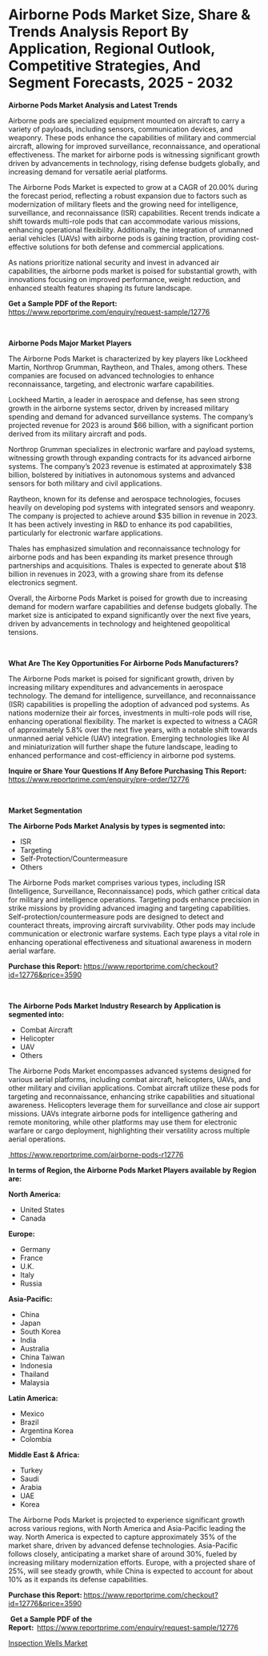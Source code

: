 <p><h1>Airborne Pods Market Size, Share & Trends Analysis Report By Application, Regional Outlook, Competitive Strategies, And Segment Forecasts, 2025 - 2032</h1></p><p><strong>Airborne Pods Market Analysis and Latest Trends</strong></p>
<p><p>Airborne pods are specialized equipment mounted on aircraft to carry a variety of payloads, including sensors, communication devices, and weaponry. These pods enhance the capabilities of military and commercial aircraft, allowing for improved surveillance, reconnaissance, and operational effectiveness. The market for airborne pods is witnessing significant growth driven by advancements in technology, rising defense budgets globally, and increasing demand for versatile aerial platforms.</p><p>The Airborne Pods Market is expected to grow at a CAGR of 20.00% during the forecast period, reflecting a robust expansion due to factors such as modernization of military fleets and the growing need for intelligence, surveillance, and reconnaissance (ISR) capabilities. Recent trends indicate a shift towards multi-role pods that can accommodate various missions, enhancing operational flexibility. Additionally, the integration of unmanned aerial vehicles (UAVs) with airborne pods is gaining traction, providing cost-effective solutions for both defense and commercial applications.</p><p>As nations prioritize national security and invest in advanced air capabilities, the airborne pods market is poised for substantial growth, with innovations focusing on improved performance, weight reduction, and enhanced stealth features shaping its future landscape.</p></p>
<p><strong>Get a Sample PDF of the Report:&nbsp;</strong> <a href="https://www.reportprime.com/enquiry/request-sample/12776?utm_campaign=2795&utm_medium=2&utm_source=Github&utm_content=ia&utm_term=19032025&utm_id=airborne-pods">https://www.reportprime.com/enquiry/request-sample/12776</a></p>
<p>&nbsp;</p>
<p><strong>Airborne Pods Major Market Players</strong></p>
<p><p>The Airborne Pods Market is characterized by key players like Lockheed Martin, Northrop Grumman, Raytheon, and Thales, among others. These companies are focused on advanced technologies to enhance reconnaissance, targeting, and electronic warfare capabilities.</p><p>Lockheed Martin, a leader in aerospace and defense, has seen strong growth in the airborne systems sector, driven by increased military spending and demand for advanced surveillance systems. The company’s projected revenue for 2023 is around $66 billion, with a significant portion derived from its military aircraft and pods.</p><p>Northrop Grumman specializes in electronic warfare and payload systems, witnessing growth through expanding contracts for its advanced airborne systems. The company’s 2023 revenue is estimated at approximately $38 billion, bolstered by initiatives in autonomous systems and advanced sensors for both military and civil applications.</p><p>Raytheon, known for its defense and aerospace technologies, focuses heavily on developing pod systems with integrated sensors and weaponry. The company is projected to achieve around $35 billion in revenue in 2023. It has been actively investing in R&D to enhance its pod capabilities, particularly for electronic warfare applications.</p><p>Thales has emphasized simulation and reconnaissance technology for airborne pods and has been expanding its market presence through partnerships and acquisitions. Thales is expected to generate about $18 billion in revenues in 2023, with a growing share from its defense electronics segment.</p><p>Overall, the Airborne Pods Market is poised for growth due to increasing demand for modern warfare capabilities and defense budgets globally. The market size is anticipated to expand significantly over the next five years, driven by advancements in technology and heightened geopolitical tensions.</p></p>
<p>&nbsp;</p>
<p><strong>What Are The Key Opportunities For Airborne Pods Manufacturers?</strong></p>
<p><p>The Airborne Pods market is poised for significant growth, driven by increasing military expenditures and advancements in aerospace technology. The demand for intelligence, surveillance, and reconnaissance (ISR) capabilities is propelling the adoption of advanced pod systems. As nations modernize their air forces, investments in multi-role pods will rise, enhancing operational flexibility. The market is expected to witness a CAGR of approximately 5.8% over the next five years, with a notable shift towards unmanned aerial vehicle (UAV) integration. Emerging technologies like AI and miniaturization will further shape the future landscape, leading to enhanced performance and cost-efficiency in airborne pod systems.</p></p>
<p><strong>Inquire or Share Your Questions If Any Before Purchasing This Report:</strong> <a href="https://www.reportprime.com/enquiry/pre-order/12776?utm_campaign=2795&utm_medium=2&utm_source=Github&utm_content=ia&utm_term=19032025&utm_id=airborne-pods">https://www.reportprime.com/enquiry/pre-order/12776</a></p>
<p>&nbsp;</p>
<p><strong>Market Segmentation</strong></p>
<p><strong>The Airborne Pods Market Analysis by types is segmented into:</strong></p>
<p><ul><li>ISR</li><li>Targeting</li><li>Self-Protection/Countermeasure</li><li>Others</li></ul></p>
<p><p>The Airborne Pods market comprises various types, including ISR (Intelligence, Surveillance, Reconnaissance) pods, which gather critical data for military and intelligence operations. Targeting pods enhance precision in strike missions by providing advanced imaging and targeting capabilities. Self-protection/countermeasure pods are designed to detect and counteract threats, improving aircraft survivability. Other pods may include communication or electronic warfare systems. Each type plays a vital role in enhancing operational effectiveness and situational awareness in modern aerial warfare.</p></p>
<p><strong>Purchase this Report:&nbsp;</strong><a href="https://www.reportprime.com/checkout?id=12776&price=3590&utm_campaign=2795&utm_medium=2&utm_source=Github&utm_content=ia&utm_term=19032025&utm_id=airborne-pods">https://www.reportprime.com/checkout?id=12776&price=3590</a></p>
<p>&nbsp;</p>
<p><strong>The Airborne Pods Market Industry Research by Application is segmented into:</strong></p>
<p><ul><li>Combat Aircraft</li><li>Helicopter</li><li>UAV</li><li>Others</li></ul></p>
<p><p>The Airborne Pods Market encompasses advanced systems designed for various aerial platforms, including combat aircraft, helicopters, UAVs, and other military and civilian applications. Combat aircraft utilize these pods for targeting and reconnaissance, enhancing strike capabilities and situational awareness. Helicopters leverage them for surveillance and close air support missions. UAVs integrate airborne pods for intelligence gathering and remote monitoring, while other platforms may use them for electronic warfare or cargo deployment, highlighting their versatility across multiple aerial operations.</p></p>
<p><a href="https://www.reportprime.com/airborne-pods-r12776?utm_campaign=2795&utm_medium=2&utm_source=Github&utm_content=ia&utm_term=19032025&utm_id=airborne-pods">&nbsp;https://www.reportprime.com/airborne-pods-r12776</a></p>
<p><strong>In terms of Region, the Airborne Pods Market Players available by Region are:</strong></p>
<p>
    <p> <strong> North America: </strong>
        <ul>
            <li>United States</li>
            <li>Canada</li>
        </ul>
        </p> 
    <p> <strong> Europe: </strong>
        <ul>
            <li>Germany</li>
            <li>France</li>
            <li>U.K.</li>
            <li>Italy</li>
            <li>Russia</li>
        </ul>
        </p> 
    <p> <strong> Asia-Pacific: </strong>
        <ul>
            <li>China</li>
            <li>Japan</li>
            <li>South Korea</li>
            <li>India</li>
            <li>Australia</li>
            <li>China Taiwan</li>
            <li>Indonesia</li>
            <li>Thailand</li>
            <li>Malaysia</li>
        </ul>
        </p> 
    <p> <strong> Latin America: </strong>
        <ul>
            <li>Mexico</li>
            <li>Brazil</li>
            <li>Argentina Korea</li>
            <li>Colombia</li>
        </ul>
        </p> 
    <p> <strong> Middle East & Africa: </strong>
        <ul>
            <li>Turkey</li>
            <li>Saudi</li>
            <li>Arabia</li>
            <li>UAE</li>
            <li>Korea</li>
        </ul>
    </p>
    </p>
<p><p>The Airborne Pods Market is projected to experience significant growth across various regions, with North America and Asia-Pacific leading the way. North America is expected to capture approximately 35% of the market share, driven by advanced defense technologies. Asia-Pacific follows closely, anticipating a market share of around 30%, fueled by increasing military modernization efforts. Europe, with a projected share of 25%, will see steady growth, while China is expected to account for about 10% as it expands its defense capabilities.</p></p>
<p><strong>Purchase this Report: </strong><a href="https://www.reportprime.com/checkout?id=12776&price=3590&utm_campaign=2795&utm_medium=2&utm_source=Github&utm_content=ia&utm_term=19032025&utm_id=airborne-pods">https://www.reportprime.com/checkout?id=12776&price=3590</a></p>
<p>&nbsp;<strong>Get a Sample PDF of the Report:&nbsp;&nbsp;</strong><a href="https://www.reportprime.com/enquiry/request-sample/12776?utm_campaign=2795&utm_medium=2&utm_source=Github&utm_content=ia&utm_term=19032025&utm_id=airborne-pods">https://www.reportprime.com/enquiry/request-sample/12776</a></p>
<p><strong></strong></p>
<p><p><a href="https://github.com/GenaGaines34/Market-Research-Report-List-2/blob/main/inspection-wells-market.md?utm_campaign=2795&utm_medium=2&utm_source=Github&utm_content=ia&utm_term=19032025&utm_id=airborne-pods">Inspection Wells Market</a></p></p>